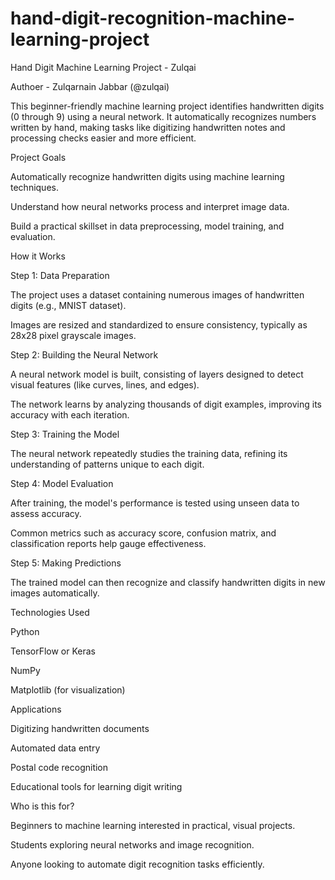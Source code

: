 # hand-digit-recognition-machine-learning-project
Hand Digit Machine Learning Project - Zulqai

Authoer - Zulqarnain Jabbar (@zulqai)


This beginner-friendly machine learning project identifies handwritten digits (0 through 9) using a neural network. It automatically recognizes numbers written by hand, making tasks like digitizing handwritten notes and processing checks easier and more efficient.

Project Goals

Automatically recognize handwritten digits using machine learning techniques.

Understand how neural networks process and interpret image data.

Build a practical skillset in data preprocessing, model training, and evaluation.

How it Works

Step 1: Data Preparation

The project uses a dataset containing numerous images of handwritten digits (e.g., MNIST dataset).

Images are resized and standardized to ensure consistency, typically as 28x28 pixel grayscale images.

Step 2: Building the Neural Network

A neural network model is built, consisting of layers designed to detect visual features (like curves, lines, and edges).

The network learns by analyzing thousands of digit examples, improving its accuracy with each iteration.

Step 3: Training the Model

The neural network repeatedly studies the training data, refining its understanding of patterns unique to each digit.

Step 4: Model Evaluation

After training, the model's performance is tested using unseen data to assess accuracy.

Common metrics such as accuracy score, confusion matrix, and classification reports help gauge effectiveness.

Step 5: Making Predictions

The trained model can then recognize and classify handwritten digits in new images automatically.

Technologies Used

Python

TensorFlow or Keras

NumPy

Matplotlib (for visualization)

Applications

Digitizing handwritten documents

Automated data entry

Postal code recognition

Educational tools for learning digit writing

Who is this for?

Beginners to machine learning interested in practical, visual projects.

Students exploring neural networks and image recognition.

Anyone looking to automate digit recognition tasks efficiently.

